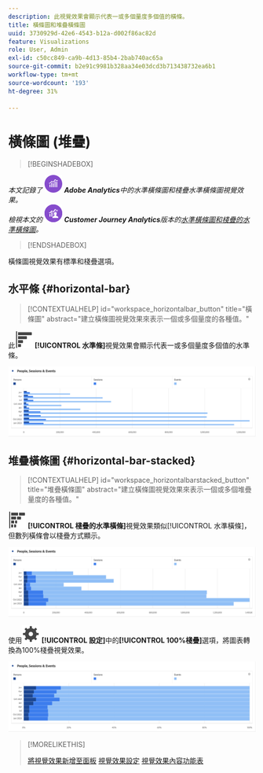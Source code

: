 ```yaml
---
description: 此視覺效果會顯示代表一或多個量度多個值的橫條。
title: 橫條圖和堆疊橫條圖
uuid: 3730929d-42e6-4543-b12a-d002f86ac82d
feature: Visualizations
role: User, Admin
exl-id: c50cc849-ca9b-4d13-85b4-2bab740ac65a
source-git-commit: b2e91c9981b328aa34e03dcd3b713438732ea6b1
workflow-type: tm+mt
source-wordcount: '193'
ht-degree: 31%

---
```


# 橫條圖 (堆疊)

>[!BEGINSHADEBOX]

_本文記錄了_ ![AdobeAnalytics](/help/assets/icons/AdobeAnalytics.svg) _**Adobe Analytics**&#x200B;中的水準橫條圖和棧疊水準橫條圖視覺效果。_<br/>_檢視本文的_ ![CustomerJourneyAnalytics](/help/assets/icons/CustomerJourneyAnalytics.svg) _**Customer Journey Analytics**&#x200B;版本的[水準橫條圖和棧疊的水準橫條圖](https://experienceleague.adobe.com/en/docs/analytics-platform/using/cja-workspace/visualizations/horizontal-bar)。_

>[!ENDSHADEBOX]

橫條圖視覺效果有標準和棧疊選項。

## 水平條 {#horizontal-bar}

<!-- markdownlint-disable MD034 -->

>[!CONTEXTUALHELP]
>id="workspace_horizontalbar_button"
>title="橫條圖"
>abstract="建立橫條圖視覺效果來表示一個或多個量度的各種值。"

<!-- markdownlint-enable MD034 -->

此![GraphBarHorizontal](/help/assets/icons/GraphBarHorizontal.svg) **[!UICONTROL 水準條]**&#x200B;視覺效果會顯示代表一或多個量度多個值的水準條。

![水準長條圖，顯示包含頁面檢視、頁面速度、造訪、登入與退出的量度。](assets/horizontal-bar.png)


## 堆疊橫條圖 {#horizontal-bar-stacked}

<!-- markdownlint-disable MD034 -->

>[!CONTEXTUALHELP]
>id="workspace_horizontalbarstacked_button"
>title="堆疊橫條圖"
>abstract="建立橫條圖視覺效果來表示一個或多個堆疊量度的各種值。"

<!-- markdownlint-enable MD034 -->


![GraphBarHorizontalStacked](/help/assets/icons/GraphBarHorizontalStacked.svg) **[!UICONTROL 棧疊的水準橫條]**&#x200B;視覺效果類似[!UICONTROL 水準橫條]，但數列橫條會以棧疊方式顯示。

![顯示頁面檢視次數、瀏覽次數、登入次數和退出次數的棧疊橫條圖。](assets/horizontal-bar-stacked.png)

使用![設定](/help/assets/icons/Setting.svg) **[!UICONTROL 設定]**&#x200B;中的&#x200B;**[!UICONTROL 100%棧疊]**&#x200B;選項，將圖表轉換為100%棧疊視覺效果。

![100%棧疊的水準橫條圖](assets/horizontal-bar-stacked100.png)


>[!MORELIKETHIS]
>
>[將視覺效果新增至面板](/help/analyze/analysis-workspace/visualizations/freeform-analysis-visualizations.md#add-visualizations-to-a-panel)
>[視覺效果設定](/help/analyze/analysis-workspace/visualizations/freeform-analysis-visualizations.md#settings)
>[視覺效果內容功能表](/help/analyze/analysis-workspace/visualizations/freeform-analysis-visualizations.md#context-menu)
>

